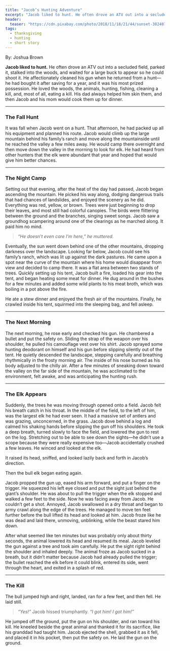 ```yaml
---
title: "Jacob’s Hunting Adventure"
excerpt: "Jacob liked to hunt. He often drove an ATV out into a secluded field, parked it, stalked into the woods, and waited for a large buck to appear so he could shoot it."
header:
  teaser: "https://cdn.pixabay.com/photo/2018/11/18/21/44/sunset-3824075_1280.jpg"
tags: 
  - thanksgiving
  - hunting
  - short story
---
```

By: Joshua Brown

**Jacob liked to hunt.** He often drove an ATV out into a secluded field, parked it, stalked into the woods, and waited for a large buck to appear so he could shoot it. He affectionately cleaned his gun when he returned from a hunt—he had bought it after saving for a year, and it was his most prized possession. He loved the woods, the animals, hunting, fishing, cleaning a kill, and, most of all, eating a kill. His dad always helped him skin them, and then Jacob and his mom would cook them up for dinner.

---

### The Fall Hunt

It was fall when Jacob went on a hunt. That afternoon, he had packed up all his equipment and planned his route. Jacob would climb up the large mountain behind his family’s ranch and move along the mountainside until he reached the valley a few miles away. He would camp there overnight and then move down the valley in the morning to look for elk. He had heard from other hunters that the elk were abundant that year and hoped that would give him better chances.

---

### The Night Camp

Setting out that evening, after the heat of the day had passed, Jacob began ascending the mountain. He picked his way along, dodging dangerous trails that had chances of landslides, and enjoyed the scenery as he did. Everything was red, yellow, or brown. Trees were just beginning to drop their leaves, and most still had colorful canopies. The birds were flittering between the ground and the branches, singing sweet songs. Jacob saw a groundhog scampering around one of the clearings as he marched along. It paid him no mind.

> *“He doesn’t even care I’m here,” he muttered.*

Eventually, the sun went down behind one of the other mountains, dropping darkness over the landscape. Looking far below, Jacob could see his family’s ranch, which was lit up against the dark pastures. He came upon a spot near the curve of the mountain where his home would disappear from view and decided to camp there. It was a flat area between two stands of trees. Quickly setting up his tent, Jacob built a fire, loaded his gear into the tent, and began heating some meat for dinner. He dug around in the bushes for a few minutes and added some wild plants to his meat broth, which was boiling in a pot above the fire.

He ate a stew dinner and enjoyed the fresh air of the mountains. Finally, he crawled inside his tent, squirmed into the sleeping bag, and fell asleep.

---

### The Next Morning

The next morning, he rose early and checked his gun. He chambered a bullet and put the safety on. Sliding the strap of the weapon over his shoulder, he pulled his camouflage vest over his shirt. Jacob sprayed some hunting deodorant on himself and his gun before slipping silently out of the tent. He quietly descended the landscape, stepping carefully and breathing rhythmically in the frosty morning air. The inside of his nose burned as his body adjusted to the chilly air. After a few minutes of sneaking down toward the valley on the far side of the mountain, he was acclimated to the environment, felt awake, and was anticipating the hunting rush.

---

### The Elk Appears

Suddenly, the trees he was moving through opened onto a field. Jacob felt his breath catch in his throat. In the middle of the field, to the left of him, was the largest elk he had ever seen. It had a massive set of antlers and was grazing, unconcerned, in the grass. Jacob dove behind a log and calmed his shaking hands before slipping the gun off his shoulders. He took a deep breath, turned slowly to face the field, and lowered the gun to rest on the log. Stretching out to be able to see down the sights—he didn’t use a scope because they were really expensive too—Jacob accidentally crushed a few leaves. He winced and looked at the elk.

It raised its head, sniffed, and looked lazily back and forth in Jacob’s direction.

Then the bull elk began eating again.

Jacob propped the gun up, eased his arm forward, and put a finger on the trigger. He squeezed his left eye closed and put the sight just behind the giant’s shoulder. He was about to pull the trigger when the elk stopped and walked a few feet to the side. Now he was facing away from Jacob. He couldn’t get a shot. Annoyed, Jacob swallowed in a dry throat and began to army crawl along the edge of the trees. He managed to move ten feet further before the bull lifted its head and looked at him. Jacob froze like he was dead and laid there, unmoving, unblinking, while the beast stared him down.

After what seemed like ten minutes but was probably only about thirty seconds, the animal lowered its head and resumed its meal. Jacob leveled the gun against a tree and took aim carefully. He put the sight right behind the shoulder and inhaled deeply. The animal froze as Jacob sucked in a breath, but it didn’t matter because Jacob had already pulled the trigger; the bullet reached the elk before it could blink, entered its side, went through the heart, and exited in a splash of red.

---

### The Kill

The bull jumped high and right, landed, ran for a few feet, and then fell. He laid still.

> *“Yes!”* Jacob hissed triumphantly. *“I got him! I got him!”* 

He jumped off the ground, put the gun on his shoulder, and ran toward his kill. He kneeled beside the great animal and thanked it for its sacrifice, like his granddad had taught him. Jacob ejected the shell, grabbed it as it fell, and placed it in his pocket, then put the safety on. He laid the gun on the ground.
